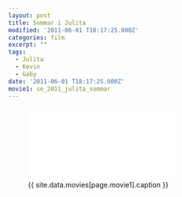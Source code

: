 ```yaml
---
layout: post
title: Sommar i Julita
modified: '2011-06-01 T18:17:25.000Z'
categories: film
excerpt: ""
tags:
  - Julita
  - Kevin
  - Gaby
date: '2011-06-01 T18:17:25.000Z'
movie1: se_2011_julita_sommar
---
```


<figure>
<iframe src="{{ site.commonurl }}/movies/{{ site.data.movies[page.movie1].file }}" width="{{ site.data.movies[page.movie1].width }}" height="{{ site.data.movies[page.movie1].height }}" frameborder="0">
</iframe>
<figcaption> {{ site.data.movies[page.movie1].caption }} </figcaption>
</figure>
